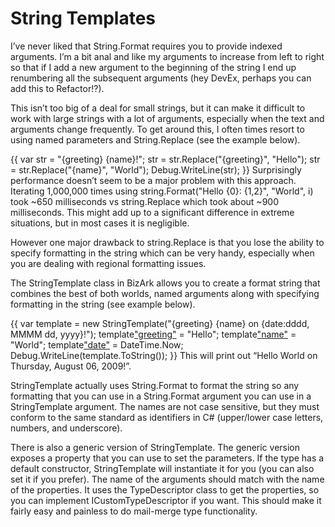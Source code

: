 # String Templates

I’ve never liked that String.Format requires you to provide indexed arguments. I’m a bit anal and like my arguments to increase from left to right so that if I add a new argument to the beginning of the string I end up renumbering all the subsequent arguments (hey DevEx, perhaps you can add this to Refactor!?). 

This isn’t too big of a deal for small strings, but it can make it difficult to work with large strings with a lot of arguments, especially when the text and arguments change frequently. To get around this, I often times resort to using named parameters and String.Replace (see the example below).

{{
var str = "{greeting} {name}!";
str = str.Replace("{greeting}", "Hello");
str = str.Replace("{name}", "World");
Debug.WriteLine(str);
}}
Surprisingly performance doesn’t seem to be a major problem with this approach. Iterating 1,000,000 times using string.Format("Hello {0}: {1,2}", "World", i) took ~650 milliseconds vs string.Replace which took about ~900 milliseconds. This might add up to a significant difference in extreme situations, but in most cases it is negligible.

However one major drawback to string.Replace is that you lose the ability to specify formatting in the string which can be very handy, especially when you are dealing with regional formatting issues.

The StringTemplate class in BizArk allows you to create a format string that combines the best of both worlds, named arguments along with specifying formatting in the string (see example below).

{{
var template = new StringTemplate("{greeting} {name} on {date:dddd, MMMM dd, yyyy}!");
template["greeting"](_greeting_) = "Hello";
template["name"](_name_) = "World";
template["date"](_date_) = DateTime.Now;
Debug.WriteLine(template.ToString());
}}
This will print out “Hello World on Thursday, August 06, 2009!”.

StringTemplate actually uses String.Format to format the string so any formatting that you can use in a String.Format argument you can use in a StringTemplate argument. The names are not case sensitive, but they must conform to the same standard as identifiers in C# (upper/lower case letters, numbers, and underscore).

There is also a generic version of StringTemplate. The generic version exposes a property that you can use to set the parameters. If the type has a default constructor, StringTemplate<T> will instantiate it for you (you can also set it if you prefer).  The name of the arguments should match with the name of the properties. It uses the TypeDescriptor class to get the properties, so you can implement ICustomTypeDescriptor if you want. This should make it fairly easy and painless to do mail-merge type functionality.